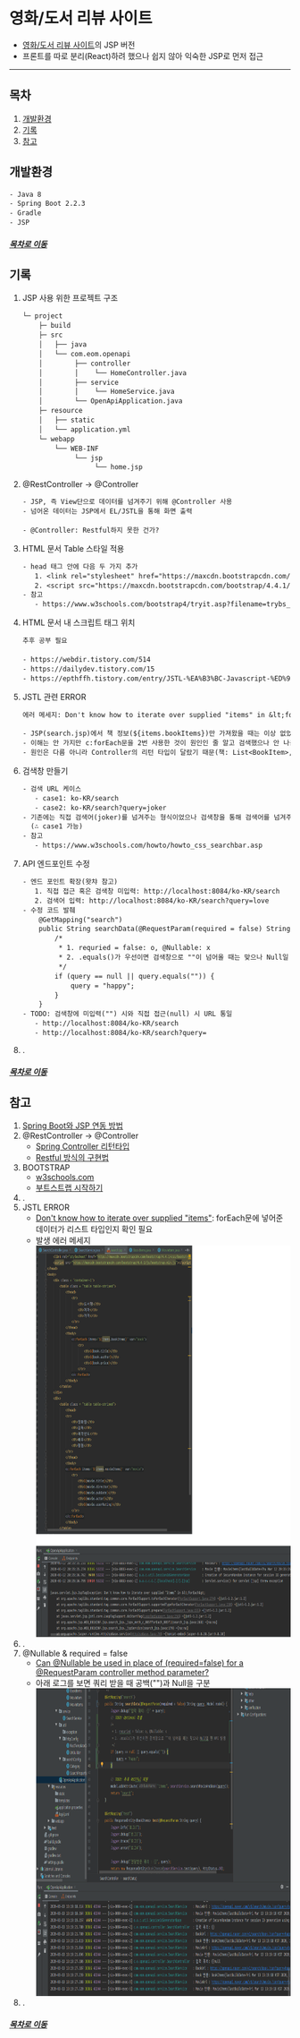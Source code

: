 영화/도서 리뷰 사이트
=====
* [영화/도서 리뷰 사이트](https://github.com/nara1030/spring-board)의 JSP 버전
* 프론트를 따로 분리(React)하려 했으나 쉽지 않아 익숙한 JSP로 먼저 접근
- - -
## 목차
1. [개발환경](#개발환경)
2. [기록](#기록)
3. [참고](#참고)

## 개발환경
```txt
- Java 8
- Spring Boot 2.2.3
- Gradle
- JSP
```

##### [목차로 이동](#목차)

## 기록
1. JSP 사용 위한 프로젝트 구조  
	```txt
	└─ project
	    ├─ build
		├─ src
		│   ├── java
		│   └── com.eom.openapi
		│        ├── controller
		│        │    └── HomeController.java
		│        ├── service
		│        │    └── HomeService.java
		│        └── OpenApiApplication.java
		├─ resource
		│   ├── static
		│   └── application.yml
		└─ webapp
		    └── WEB-INF
		         └── jsp
		              └── home.jsp
	```
2. @RestController → @Controller  
	```txt
	- JSP, 즉 View단으로 데이터를 넘겨주기 위해 @Controller 사용
	- 넘어온 데이터는 JSP에서 EL/JSTL을 통해 화면 출력
	
	- @Controller: Restful하지 못한 건가?
	```
3. HTML 문서 Table 스타일 적용  
	```txt
	- head 태그 안에 다음 두 가지 추가
	   1. <link rel="stylesheet" href="https://maxcdn.bootstrapcdn.com/bootstrap/4.4.1/css/bootstrap.min.css">
	   2. <script src="https://maxcdn.bootstrapcdn.com/bootstrap/4.4.1/js/bootstrap.min.js"></script>
	- 참고
	   - https://www.w3schools.com/bootstrap4/tryit.asp?filename=trybs_table_striped&stacked=h
	```
4. HTML 문서 내 스크립트 태그 위치  
	```txt
	추후 공부 필요
	
	- https://webdir.tistory.com/514
	- https://dailydev.tistory.com/15
	- https://epthffh.tistory.com/entry/JSTL-%EA%B3%BC-Javascript-%ED%98%BC%EC%9A%A9-%EC%82%AC%EC%9A%A9%EC%9D%98-%EC%8B%A4%EC%A0%9C%EC%82%AC%EB%A1%80
	```
5. JSTL 관련 ERROR  
	```txt
	에러 메세지: Don't know how to iterate over supplied "items" in &lt;forEach&gt;
	
	- JSP(search.jsp)에서 책 정보(${items.bookItems})만 가져왔을 때는 이상 없었음
	- 이해는 안 가지만 c:forEach문을 2번 사용한 것이 원인인 줄 알고 검색했으나 안 나옴
	- 원인은 다름 아니라 Controller의 리턴 타입이 달랐기 때문(책: List<BookItem>, 영화: MovieItems)
	```
6. 검색창 만들기  
	```txt
	- 검색 URL 케이스
	   - case1: ko-KR/search
       - case2: ko-KR/search?query=joker
	- 기존에는 직접 검색어(joker)를 넘겨주는 형식이었으나 검색창을 통해 검색어를 넘겨주는 형식으로 수정
	  (∴ case1 가능)
	- 참고
	   - https://www.w3schools.com/howto/howto_css_searchbar.asp
	```
7. API 엔드포인트 수정  
	```txt
	- 엔드 포인트 확장(왓챠 참고)
	   1. 직접 접근 혹은 검색창 미입력: http://localhost:8084/ko-KR/search
	   2. 검색어 입력: http://localhost:8084/ko-KR/search?query=love
	- 수정 코드 발췌
	    @GetMapping("search")
		public String searchData(@RequestParam(required = false) String query, Model model) {
			/*
			 * 1. requried = false: o, @Nullable: x
			 * 2. .equals()가 우선이면 검색창으로 ""이 넘어올 때는 맞으나 Null일 땐 NPE 발생
			 */
			if (query == null || query.equals("")) {
				query = "happy";
			}
		}
	- TODO: 검색창에 미입력("") 시와 직접 접근(null) 시 URL 통일
	   - http://localhost:8084/ko-KR/search
	   - http://localhost:8084/ko-KR/search?query=
	```
8. .

##### [목차로 이동](#목차)

## 참고
1. [Spring Boot와 JSP 연동 방법](https://mia-dahae.tistory.com/131)
2. @RestController → @Controller
	* [Spring Controller 리턴타입](http://wonwoo.ml/index.php/post/2007)
	* [Restful 방식의 구현법](https://wondongho.tistory.com/76)
3. BOOTSTRAP 
	* [w3schools.com](https://www.w3schools.com/bootstrap4/bootstrap_forms.asp)
	* [부트스트랩 시작하기](http://bootstrapk.com/getting-started/)
4. .
5. JSTL ERROR
	* [Don't know how to iterate over supplied "items"](https://sshbug.tistory.com/213): forEach문에 넣어준 데이터가 리스트 타입인지 확인 필요
	* 발생 에러 메세지  
		<img src="./img/jstl_error_01.png" width="800" height="700"></br>
6. .
7. @Nullable & required = false
	* [Can @Nullable be used in place of (required=false) for a @RequestParam controller method parameter?](https://stackoverflow.com/questions/58142505/can-nullable-be-used-in-place-of-required-false-for-a-requestparam-controller)
	* 아래 로그를 보면 쿼리 받을 때 공백("")과 Null을 구분  
		<img src="./img/npe_01.png" width="800" height="550"></br>
8. .

##### [목차로 이동](#목차)